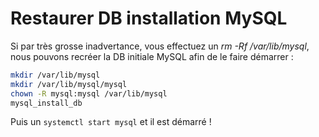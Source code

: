 # Restaurer DB installation MySQL 
 
Si par très grosse inadvertance, vous effectuez un *rm -Rf 
/var/lib/mysql*, nous pouvons recréer la DB initiale MySQL afin de le 
faire démarrer : 
 
``` bash 
mkdir /var/lib/mysql 
mkdir /var/lib/mysql/mysql 
chown -R mysql:mysql /var/lib/mysql  
mysql_install_db 
``` 
 
Puis un `systemctl start mysql` et il est démarré ! 
